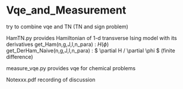 # Vqe_and_Measurement
try to combine vqe and TN (TN and sign problem)

HamTN.py 
provides Hamiltonian of 1-d transverse Ising model with its derivatives
get_Ham(n,g,J,l,n_para) : $H(\phi)$ 
get_DerHam_Naive(n,g,J,l,n_para) : $ \partial H / \partial \phi $ (finite difference)



measure_vqe.py 
provides vqe for chemical problems


Notexxx.pdf
recording of discussion

